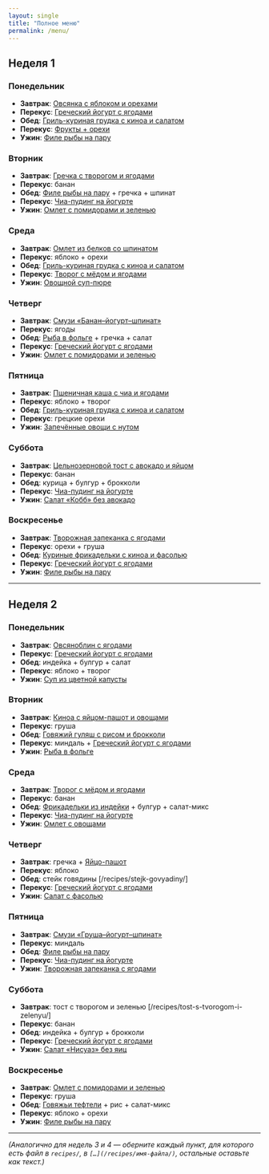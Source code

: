 ```yaml
---
layout: single
title: "Полное меню"
permalink: /menu/
---
```


## Неделя 1

### Понедельник
- **Завтрак**: [Овсянка с яблоком и орехами](/recipes/ovsyanka-s-yablokom-i-orehami/)  
- **Перекус**: [Греческий йогурт с ягодами](/recipes/grecheskij-jogurt-s-yagodami/)  
- **Обед**: [Гриль-куриная грудка с киноа и салатом](/recipes/gril-kuriceskaya-grudka-s-kinoa-i-salatom/)  
- **Перекус**: [Фрукты + орехи](/recipes/frukty-i-orehi/)  
- **Ужин**: [Филе рыбы на пару](/recipes/file-ryby-na-paru/)  

### Вторник
- **Завтрак**: [Гречка с творогом и ягодами](/recipes/grechka-s-tvorogom-i-yagodami/)  
- **Перекус**: банан  
- **Обед**: [Филе рыбы на пару](/recipes/file-ryby-na-paru/) + гречка + шпинат  
- **Перекус**: [Чиа-пудинг на йогурте](/recipes/chia-puding-na-yogurte/)  
- **Ужин**: [Омлет с помидорами и зеленью](/recipes/omlet-s-pomidorami-i-zelenyu/)  

### Среда
- **Завтрак**: [Омлет из белков со шпинатом](/recipes/omlet-iz-belykov-so-shpinatom/)  
- **Перекус**: яблоко + орехи  
- **Обед**: [Гриль-куриная грудка с киноа и салатом](/recipes/gril-kuriceskaya-grudka-s-kinoa-i-salatom/)  
- **Перекус**: [Творог с мёдом и ягодами](/recipes/tvorog-s-mjodom-i-yagodami/)  
- **Ужин**: [Овощной суп-пюре](/recipes/ovoshhnoj-sup-pjure/)  

### Четверг
- **Завтрак**: [Смузи «Банан–йогурт–шпинат»](/recipes/smuzi-banan-jogurt-shpinat/)  
- **Перекус**: ягоды  
- **Обед**: [Рыба в фольге](/recipes/ryba-v-folge/) + гречка + салат  
- **Перекус**: [Греческий йогурт с ягодами](/recipes/grecheskij-jogurt-s-yagodami/)  
- **Ужин**: [Омлет с помидорами и зеленью](/recipes/omlet-s-pomidorami-i-zelenyu/)  

### Пятница
- **Завтрак**: [Пшеничная каша с чиа и ягодами](/recipes/pshenichnaya-kasha-s-chia-i-yagodami/)  
- **Перекус**: яблоко + творог  
- **Обед**: [Гриль-куриная грудка с киноа и салатом](/recipes/gril-kuriceskaya-grudka-s-kinoa-i-salatom/)  
- **Перекус**: грецкие орехи  
- **Ужин**: [Запечённые овощи с нутом](/recipes/zapechennye-ovoshchi-s-nutom/)  

### Суббота
- **Завтрак**: [Цельнозерновой тост с авокадо и яйцом](/recipes/tost-s-avokado-i-yaitsom/)  
- **Перекус**: банан  
- **Обед**: курица + булгур + брокколи  
- **Перекус**: [Чиа-пудинг на йогурте](/recipes/chia-puding-na-yogurte/)  
- **Ужин**: [Салат «Кобб» без авокадо](/recipes/salat-kobb-bez-avokado/)  

### Воскресенье
- **Завтрак**: [Творожная запеканка с ягодами](/recipes/zapekanka-tvorozhnaya-s-yagodami/)  
- **Перекус**: орехи + груша  
- **Обед**: [Куриные фрикадельки с киноа и фасолью](/recipes/kurinye-frikadelki-s-kinoa-i-fasolyu/)  
- **Перекус**: [Греческий йогурт с ягодами](/recipes/grecheskij-jogurt-s-yagodami/)  
- **Ужин**: [Филе рыбы на пару](/recipes/file-ryby-na-paru/)  

---

## Неделя 2

### Понедельник
- **Завтрак**: [Овсяноблин с ягодами](/recipes/ovsyanoblin-s-yagodami/)  
- **Перекус**: [Греческий йогурт с ягодами](/recipes/grecheskij-jogurt-s-yagodami/)  
- **Обед**: индейка + булгур + салат  
- **Перекус**: яблоко + творог  
- **Ужин**: [Суп из цветной капусты](/recipes/sup-iz-tsvetnoj-kapusty/)  

### Вторник
- **Завтрак**: [Киноа с яйцом-пашот и овощами](/recipes/kinoa-s-yaitsom-pashot-i-ovoshchami/)  
- **Перекус**: груша  
- **Обед**: [Говяжий гуляш с рисом и брокколи](/recipes/govyazhj-gulyash-s-risom-i-brokkoli/)  
- **Перекус**: миндаль + [Греческий йогурт с ягодами](/recipes/grecheskij-jogurt-s-yagodami/)  
- **Ужин**: [Рыба в фольге](/recipes/ryba-v-folge/)  

### Среда
- **Завтрак**: [Творог с мёдом и ягодами](/recipes/tvorog-s-mjodom-i-yagodami/)  
- **Перекус**: банан  
- **Обед**: [Фрикадельки из индейки](/recipes/frikadelki-iz-indeyki/) + булгур + салат-микс  
- **Перекус**: [Чиа-пудинг на йогурте](/recipes/chia-puding-na-yogurte/)  
- **Ужин**: [Омлет с овощами](/recipes/omlet-s-ovoshchami/)  

### Четверг
- **Завтрак**: гречка + [Яйцо-пашот](/recipes/kinoa-s-yaitsom-pashot-i-ovoshchami/)  
- **Перекус**: яблоко  
- **Обед**: стейк говядины [/recipes/stejk-govyadiny/]  
- **Перекус**: [Греческий йогурт с ягодами](/recipes/grecheskij-jogurt-s-yagodami/)  
- **Ужин**: [Салат с фасолью](/recipes/salat-s-fasolyu/)  

### Пятница
- **Завтрак**: [Смузи «Груша–йогурт–шпинат»](/recipes/smuzi-grusha-jogurt-shpinat/)  
- **Перекус**: миндаль  
- **Обед**: [Филе рыбы на пару](/recipes/file-ryby-na-paru/)  
- **Перекус**: [Чиа-пудинг на йогурте](/recipes/chia-puding-na-yogurte/)  
- **Ужин**: [Творожная запеканка с ягодами](/recipes/zapekanka-tvorozhnaya-s-yagodami/)  

### Суббота
- **Завтрак**: тост с творогом и зеленью [/recipes/tost-s-tvorogom-i-zelenyu/]  
- **Перекус**: банан  
- **Обед**: индейка + булгур + брокколи  
- **Перекус**: [Греческий йогурт с ягодами](/recipes/grecheskij-jogurt-s-yagodami/)  
- **Ужин**: [Салат «Нисуаз» без яиц](/recipes/salat-nisaz-bez-yaits/)  

### Воскресенье
- **Завтрак**: [Омлет с помидорами и зеленью](/recipes/omlet-s-pomidorami-i-zelenyu/)  
- **Перекус**: груша  
- **Обед**: [Говяжьи тефтели](/recipes/govyazhji-tefteli/) + рис + салат-микс  
- **Перекус**: яблоко + орехи  
- **Ужин**: [Филе рыбы на пару](/recipes/file-ryby-na-paru/)  

---

*(Аналогично для недель 3 и 4 — оберните каждый пункт, для которого есть файл в `recipes/`, в `[…](/recipes/имя-файла/)`, остальные оставьте как текст.)*
